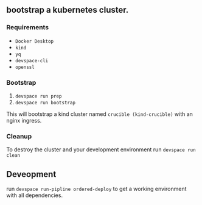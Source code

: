 ## bootstrap a kubernetes cluster. 
### Requirements
- `Docker Desktop`
- `kind`
- `yq`
- `devspace-cli`
- `openssl`

### Bootstrap 
1. `devspace run prep`
1. `devspace run bootstrap`

This will bootstrap a kind cluster named `crucible (kind-crucible)` with an nginx ingress.  

### Cleanup 
To destroy the cluster and your development environment run 
`devspace run clean`

## Deveopment 
run `devspace run-pipline ordered-deploy` to get a working environment with all dependencies. 
